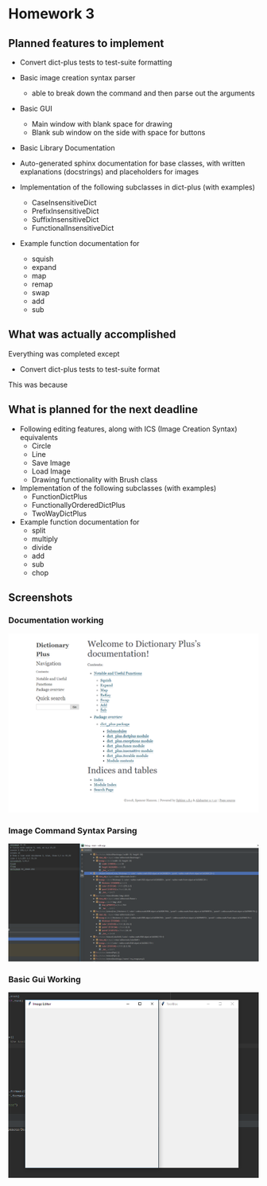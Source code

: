 # Homework 3 

## Planned features to implement
- Convert dict-plus tests to test-suite formatting
- Basic image creation syntax parser
    - able to break down the command and then parse out the arguments
- Basic GUI
    - Main window with blank space for drawing
    - Blank sub window on the side with space for buttons
- Basic Library Documentation		
- Auto-generated sphinx documentation for base classes, with written explanations (docstrings) and placeholders for images 
- Implementation of the following subclasses in dict-plus (with examples)
    - CaseInsensitiveDict
    - PrefixInsensitiveDict
    - SuffixInsensitiveDict
    - FunctionalInsensitiveDict

- Example function documentation for
    - squish
    - expand
    - map
    - remap
    - swap
    - add
    - sub

##  What was actually accomplished
Everything was completed except
- Convert dict-plus tests to test-suite format

This was because
## What is planned for the next deadline
- Following editing features, along with ICS (Image Creation Syntax) equivalents 
    - Circle
    - Line
    - Save Image
    - Load Image
    - Drawing functionality with Brush class
- Implementation of the following subclasses (with examples)
    - FunctionDictPlus
    - FunctionallyOrderedDictPlus
    - TwoWayDictPlus
- Example function documentation for 
    - split
    - multiply
    - divide
    - add
    - sub
    - chop

## Screenshots
### Documentation working
<img src="images/hw3_docs.png" />

### Image Command Syntax Parsing
<img src="images/hw3_vars.png" />

### Basic Gui Working
<img src="images/hw3_gui.png" />
